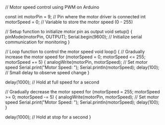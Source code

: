 // Motor speed control using PWM on Arduino

const int motorPin = 9; // Pin where the motor driver is connected
int motorSpeed = 0;     // Variable to store the motor speed (0 - 255)

// Setup function to initialize motor pin as output
void setup() {
  pinMode(motorPin, OUTPUT);
  Serial.begin(9600); // Initialize serial communication for monitoring
}

// Loop function to control the motor speed
void loop() {
  // Gradually increase the motor speed
  for (motorSpeed = 0; motorSpeed <= 255; motorSpeed += 5) {
    analogWrite(motorPin, motorSpeed); // Set motor speed
    Serial.print("Motor Speed: ");
    Serial.println(motorSpeed);
    delay(100); // Small delay to observe speed change
  }
  
  delay(1000); // Hold at full speed for a second
  
  // Gradually decrease the motor speed
  for (motorSpeed = 255; motorSpeed >= 0; motorSpeed -= 5) {
    analogWrite(motorPin, motorSpeed); // Set motor speed
    Serial.print("Motor Speed: ");
    Serial.println(motorSpeed);
    delay(100);
  }
  
  delay(1000); // Hold at stop for a second
}
